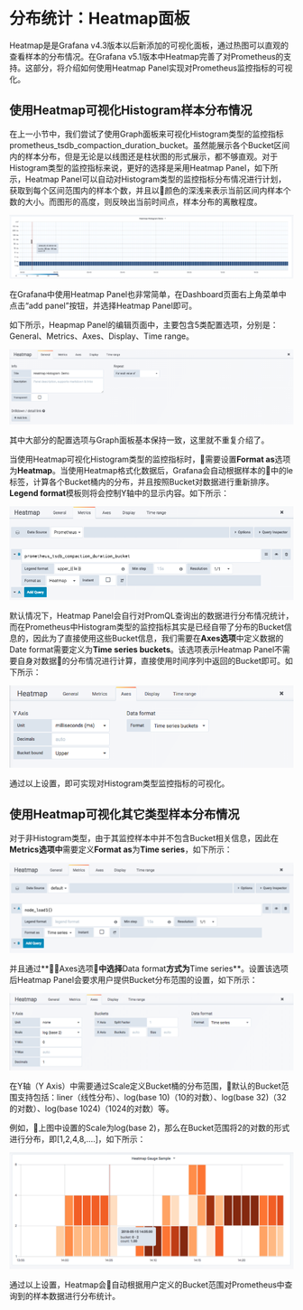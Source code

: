 # 分布统计：Heatmap面板

Heatmap是是Grafana v4.3版本以后新添加的可视化面板，通过热图可以直观的查看样本的分布情况。在Grafana v5.1版本中Heatmap完善了对Prometheus的支持。这部分，将介绍如何使用Heatmap Panel实现对Prometheus监控指标的可视化。

## 使用Heatmap可视化Histogram样本分布情况

在上一小节中，我们尝试了使用Graph面板来可视化Histogram类型的监控指标prometheus\_tsdb\_compaction\_duration\_bucket。虽然能展示各个Bucket区间内的样本分布，但是无论是以线图还是柱状图的形式展示，都不够直观。对于Histogram类型的监控指标来说，更好的选择是采用Heatmap Panel，如下所示，Heatmap Panel可以自动对Histogram类型的监控指标分布情况进行计划，获取到每个区间范围内的样本个数，并且以颜色的深浅来表示当前区间内样本个数的大小。而图形的高度，则反映出当前时间点，样本分布的离散程度。

![Heatmap&#x793A;&#x4F8B;](../../../.gitbook/assets/grafana_heatmap_sample.png)

在Grafana中使用Heatmap Panel也非常简单，在Dashboard页面右上角菜单中点击“add panel”按钮，并选择Heatmap Panel即可。

如下所示，Heapmap Panel的编辑页面中，主要包含5类配置选项，分别是：General、Metrics、Axes、Display、Time range。

![Heapmap Panel&#x7F16;&#x8F91;&#x9875;&#x9762;](../../../.gitbook/assets/grafana_heatmap_editor.png)

其中大部分的配置选项与Graph面板基本保持一致，这里就不重复介绍了。

当使用Heatmap可视化Histogram类型的监控指标时，需要设置**Format as**选项为**Heatmap**。当使用Heatmap格式化数据后，Grafana会自动根据样本的中的le标签，计算各个Bucket桶内的分布，并且按照Bucket对数据进行重新排序。**Legend format**模板则将会控制Y轴中的显示内容。如下所示：

![Mteircs&#x8BBE;&#x7F6E;](../../../.gitbook/assets/grafana_heatmap_metrics_setting.png)

默认情况下，Heatmap Panel会自行对PromQL查询出的数据进行分布情况统计，而在Prometheus中Histogram类型的监控指标其实是已经自带了分布的Bucket信息的，因此为了直接使用这些Bucket信息，我们需要在**Axes选项**中定义数据的Date format需要定义为**Time series buckets**。该选项表示Heatmap Panel不需要自身对数据的分布情况进行计算，直接使用时间序列中返回的Bucket即可。如下所示：

![Axes&#x8BBE;&#x7F6E;](../../../.gitbook/assets/grafana_heatmap_axes_setting.png)

通过以上设置，即可实现对Histogram类型监控指标的可视化。

## 使用Heatmap可视化其它类型样本分布情况

对于非Histogram类型，由于其监控样本中并不包含Bucket相关信息，因此在**Metrics选项中**需要定义**Format as**为**Time series**，如下所示：

![Metrics&#x8BBE;&#x7F6E;](../../../.gitbook/assets/grafana_heatmap_normal_metrics.png)

并且通过**Axes选项**中选择**Data format**方式为**Time series**。设置该选项后Heatmap Panel会要求用户提供Bucket分布范围的设置，如下所示：

![Axes&#x8BBE;&#x7F6E;](../../../.gitbook/assets/grafana_heatmap_normal_axes.png)

在Y轴（Y Axis）中需要通过Scale定义Bucket桶的分布范围，默认的Bucket范围支持包括：liner（线性分布）、log\(base 10\)（10的对数）、log\(base 32\)（32的对数）、log\(base 1024\)（1024的对数）等。

例如，上图中设置的Scale为log\(base 2\)，那么在Bucket范围将2的对数的形式进行分布，即\[1,2,4,8,....\]，如下所示：

![Bucket&#x5206;&#x5E03;&#x60C5;&#x51B5;](../../../.gitbook/assets/grafana_heatmap_normal_sample.png)

通过以上设置，Heatmap会自动根据用户定义的Bucket范围对Prometheus中查询到的样本数据进行分布统计。

